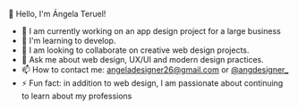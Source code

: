 👋 Hello, I'm Ángela Teruel!

- 🔭 I am currently working on an app design project for a large business
- 🌱 I'm learning to develop.
- 👯 I am looking to collaborate on creative web design projects.
- 💬 Ask me about web design, UX/UI and modern design practices.
- 📫 How to contact me: angeladesigner26@gmail.com or [@angdesigner_](https://www.instagram.com/angdesigner_/)
- ⚡ Fun fact: in addition to web design, I am passionate about continuing to learn about my professions
